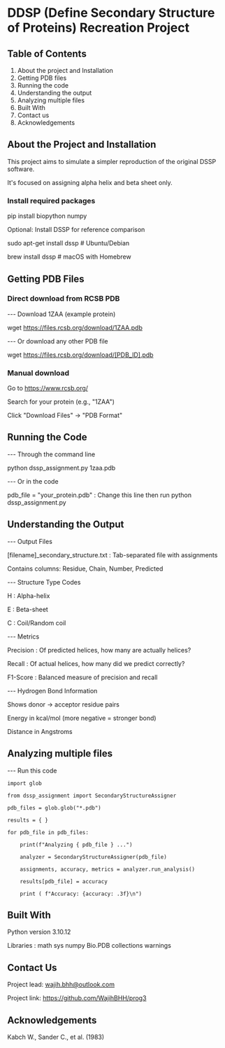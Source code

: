 # DDSP (Define Secondary Structure of Proteins) Recreation Project

## Table of Contents
1. About the project and Installation
2. Getting PDB files
3. Running the code
4. Understanding the output
5. Analyzing multiple files
6. Built With
7. Contact us
8. Acknowledgements

## About the Project and Installation

This project aims to simulate a simpler reproduction of the original DSSP software.


It's focused on assigning alpha helix and beta sheet only.

### Install required packages


pip install biopython numpy

Optional: Install DSSP for reference comparison

sudo apt-get install dssp # Ubuntu/Debian

brew install dssp # macOS with Homebrew

## Getting PDB Files

### Direct download from RCSB PDB


--- Download 1ZAA (example protein)


wget https://files.rcsb.org/download/1ZAA.pdb


--- Or download any other PDB file


wget https://files.rcsb.org/download/[PDB_ID].pdb

### Manual download


Go to https://www.rcsb.org/


Search for your protein (e.g., "1ZAA")


Click "Download Files" → "PDB Format"


## Running the Code

---  Through the command line

python dssp_assignment.py 1zaa.pdb

--- Or in the code

pdb_file = "your_protein.pdb" : Change this line then run python dssp_assignment.py

## Understanding the Output


--- Output Files


[filename]_secondary_structure.txt : Tab-separated file with assignments


Contains columns: Residue, Chain, Number, Predicted


--- Structure Type Codes


H : Alpha-helix

E : Beta-sheet

C : Coil/Random coil


--- Metrics


Precision : Of predicted helices, how many are actually helices?


Recall : Of actual helices, how many did we predict correctly?


F1-Score : Balanced measure of precision and recall


--- Hydrogen Bond Information


Shows donor → acceptor residue pairs


Energy in kcal/mol (more negative = stronger bond)


Distance in Angstroms

## Analyzing multiple files

--- Run this code

    import glob 
    
    from dssp_assignment import SecondaryStructureAssigner
    
    pdb_files = glob.glob("*.pdb")
    
    results = { }
    
    for pdb_file in pdb_files: 
    
        print(f"Analyzing { pdb_file } ...") 
        
        analyzer = SecondaryStructureAssigner(pdb_file) 
        
        assignments, accuracy, metrics = analyzer.run_analysis() 
        
        results[pdb_file] = accuracy 
        
        print ( f"Accuracy: {accuracy: .3f}\n")
        

## Built With

Python version 3.10.12

Libraries :
        math
        sys
        numpy
        Bio.PDB
        collections
        warnings

        
## Contact Us

Project lead: wajih.bhh@outlook.com

Project link: https://github.com/WajihBHH/prog3

## Acknowledgements

Kabch W., Sander C., et al. (1983)
